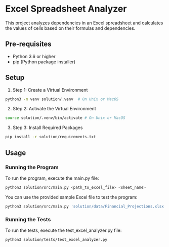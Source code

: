 # Excel Spreadsheet Analyzer
This project analyzes dependencies in an Excel spreadsheet and calculates the values of cells based on their formulas 
and dependencies.

## Pre-requisites
- Python 3.6 or higher
- pip (Python package installer)

## Setup

1. Step 1: Create a Virtual Environment
```bash
python3 -m venv solution/.venv  # On Unix or MacOS

```

2. Step 2: Activate the Virtual Environment
```bash
source solution/.venv/bin/activate # On Unix or MacOS
```

3. Step 3: Install Required Packages
```bash
pip install -r solution/requirements.txt
```

## Usage

### Running the Program
To run the program, execute the main.py file:
```bash
python3 solution/src/main.py <path_to_excel_file> <sheet_name>
```
You can use the provided sample Excel file to test the program:
```bash
python3 solution/src/main.py 'solution/data/Financial_Projections.xlsx' 'Sheet1'
```

### Running the Tests
To run the tests, execute the test_excel_analyzer.py file:
```bash
python3 solution/tests/test_excel_analyzer.py
```


